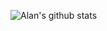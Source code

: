 ![Alan's github stats](https://github-readme-stats.vercel.app/api?username=AlanDara&show_icons=true&theme=tokyonight)

